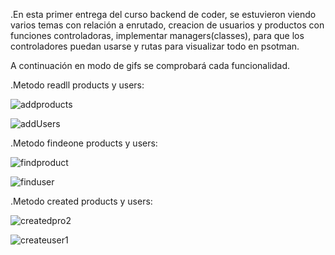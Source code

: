 .En esta primer entrega del curso backend de coder, se estuvieron viendo varios temas con relación a enrutado, creacion de usuarios y productos con funciones controladoras, implementar managers(classes), para que los controladores puedan usarse y rutas para visualizar todo en psotman.

A continuación en modo de gifs se comprobará cada funcionalidad.

.Metodo readll products y users:

![addproducts](https://github.com/user-attachments/assets/0f521eaa-a012-4c85-bfca-b5c6bcd96201)


![addUsers](https://github.com/user-attachments/assets/22c13ce9-0e80-4b12-bcf7-eceed6cec409)


.Metodo findeone products y users:

![findproduct](https://github.com/user-attachments/assets/8adbca31-c41a-4e01-b6fe-517434460b33)


![finduser](https://github.com/user-attachments/assets/f368b3da-82c6-41b5-9f00-223082978a90)


.Metodo created products y users:

![createdpro2](https://github.com/user-attachments/assets/82478345-4f0b-4fb9-816e-781173311b9f)


![createuser1](https://github.com/user-attachments/assets/3d50e9cd-33ea-4d9a-8c49-99340afcf0a6)




